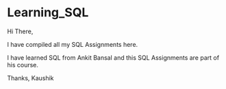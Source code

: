 # Learning_SQL

Hi There,

I have compiled all my SQL Assignments here.

I have learned SQL from Ankit Bansal and this SQL Assignments are part of his course.

Thanks,
Kaushik
